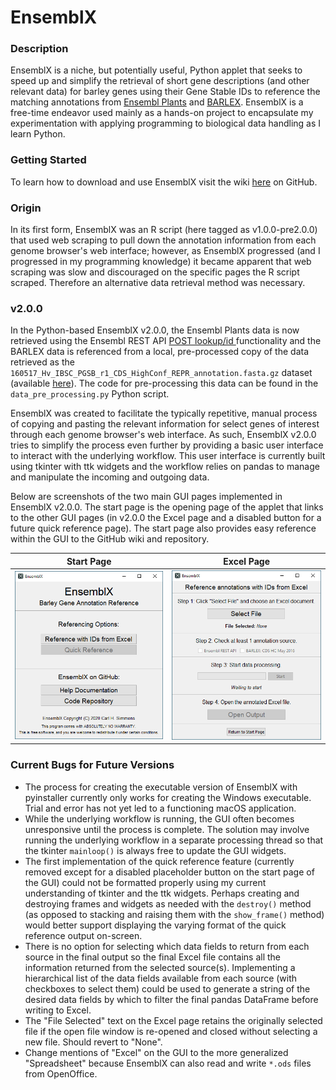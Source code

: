 # EnsemblX

### Description

EnsemblX is a niche, but potentially useful, Python applet that seeks to speed up and simplify the retrieval of short gene descriptions (and other relevant data) for barley genes using their Gene Stable IDs to reference the matching annotations from [Ensembl Plants](https://plants.ensembl.org/) and [BARLEX](http://barlex.barleysequence.org/). EnsemblX is a free-time endeavor used mainly as a hands-on project to encapsulate my experimentation with applying programming to biological data handling as I learn Python.

### Getting Started

To learn how to download and use EnsemblX visit the wiki [here](https://github.com/crlsmmns/ensemblx/wiki) on GitHub.

### Origin

In its first form, EnsemblX was an R script (here tagged as v1.0.0-pre2.0.0) that used web scraping to pull down the annotation information from each genome browser's web interface; however, as EnsemblX progressed (and I progressed in my programming knowledge) it became apparent that web scraping was slow and discouraged on the specific pages the R script scraped. Therefore an alternative data retrieval method was necessary.

### v2.0.0
In the Python-based EnsemblX v2.0.0, the Ensembl Plants data is now retrieved using the Ensembl REST API [POST lookup/id ](https://rest.ensembl.org/documentation/info/lookup_post) functionality and the BARLEX data is referenced from a local, pre-processed copy of the data retrieved as the `160517_Hv_IBSC_PGSB_r1_CDS_HighConf_REPR_annotation.fasta.gz` dataset (available [here](https://webblast.ipk-gatersleben.de/barley_ibsc/downloads/)). The code for pre-processing this data can be found in the `data_pre_processing.py` Python script.

EnsemblX was created to facilitate the typically repetitive, manual process of copying and pasting the relevant information for select genes of interest through each genome browser's web interface. As such, EnsemblX v2.0.0 tries to simplify the process even further by providing a basic user interface to interact with the underlying workflow. This user interface is currently built using tkinter with ttk widgets and the workflow relies on pandas to manage and manipulate the incoming and outgoing data.

Below are screenshots of the two main GUI pages implemented in EnsemblX v2.0.0. The start page is the opening page of the applet that links to the other GUI pages (in v2.0.0 the Excel page and a disabled button for a future quick reference page). The start page also provides easy reference within the GUI to the GitHub wiki and repository.

Start Page|Excel Page
:---:|:---:
![Windows 10 Start Page](https://github.com/crlsmmns/ensemblx/blob/main/images/ensemblx_startpage_windows10.png) | ![Windows 10 Excel Page](https://github.com/crlsmmns/ensemblx/blob/main/images/ensemblx_excelpage_windows10.png)

### Current Bugs for Future Versions
* The process for creating the executable version of EnsemblX with pyinstaller currently only works for creating the Windows executable. Trial and error has not yet led to a functioning macOS application.
* While the underlying workflow is running, the GUI often becomes unresponsive until the process is complete. The solution may involve running the underlying workflow in a separate processing thread so that the tkinter `mainloop()` is always free to update the GUI widgets.
* The first implementation of the quick reference feature (currently removed except for a disabled placeholder button on the start page of the GUI) could not be formatted properly using my current understanding of tkinter and the ttk widgets. Perhaps creating and destroying frames and widgets as needed with the `destroy()` method (as opposed to stacking and raising them with the `show_frame()` method) would better support displaying the varying format of the quick reference output on-screen.
* There is no option for selecting which data fields to return from each source in the final output so the final Excel file contains all the information returned from the selected source(s). Implementing a hierarchical list of the data fields available from each source (with checkboxes to select them) could be used to generate a string of the desired data fields by which to filter the final pandas DataFrame before writing to Excel.
* The "File Selected" text on the Excel page retains the originally selected file if the open file window is re-opened and closed without selecting a new file. Should revert to "None".
* Change mentions of "Excel" on the GUI to the more generalized "Spreadsheet" because EnsemblX can also read and write `*.ods` files from OpenOffice.